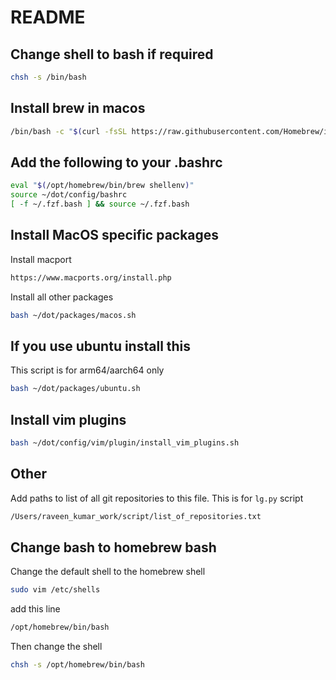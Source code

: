 # README

## Change shell to bash if required

```sh
chsh -s /bin/bash
```

## Install brew in macos

```sh
/bin/bash -c "$(curl -fsSL https://raw.githubusercontent.com/Homebrew/install/HEAD/install.sh)"
```

## Add the following to your .bashrc

```sh
eval "$(/opt/homebrew/bin/brew shellenv)"
source ~/dot/config/bashrc
[ -f ~/.fzf.bash ] && source ~/.fzf.bash
```

## Install MacOS specific packages

Install macport

```sh
https://www.macports.org/install.php
```

Install all other packages

```sh
bash ~/dot/packages/macos.sh
```

## If you use ubuntu install this

This script is for arm64/aarch64 only

```sh
bash ~/dot/packages/ubuntu.sh
```

## Install vim plugins

```sh
bash ~/dot/config/vim/plugin/install_vim_plugins.sh
```

## Other

Add paths to list of all git repositories to this file. This is for `lg.py` script

```sh
/Users/raveen_kumar_work/script/list_of_repositories.txt
```

## Change bash to homebrew bash

Change the default shell to the homebrew shell

```sh
sudo vim /etc/shells
```

add this line

```txt
/opt/homebrew/bin/bash
```

Then change the shell

```sh
chsh -s /opt/homebrew/bin/bash
```

